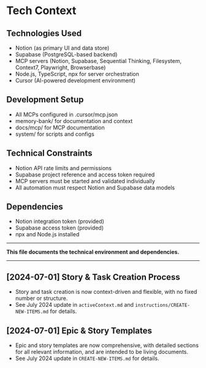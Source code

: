 # Tech Context

## Technologies Used
- Notion (as primary UI and data store)
- Supabase (PostgreSQL-based backend)
- MCP servers (Notion, Supabase, Sequential Thinking, Filesystem, Context7, Playwright, Browserbase)
- Node.js, TypeScript, npx for server orchestration
- Cursor (AI-powered development environment)

## Development Setup
- All MCPs configured in .cursor/mcp.json
- memory-bank/ for documentation and context
- docs/mcp/ for MCP documentation
- system/ for scripts and configs

## Technical Constraints
- Notion API rate limits and permissions
- Supabase project reference and access token required
- MCP servers must be started and validated individually
- All automation must respect Notion and Supabase data models

## Dependencies
- Notion integration token (provided)
- Supabase access token (provided)
- npx and Node.js installed

---

**This file documents the technical environment and dependencies.**

---

## [2024-07-01] Story & Task Creation Process
- Story and task creation is now context-driven and flexible, with no fixed number or structure.
- See July 2024 update in `activeContext.md` and `instructions/CREATE-NEW-ITEMS.md` for details.

## [2024-07-01] Epic & Story Templates
- Epic and story templates are now comprehensive, with detailed sections for all relevant information, and are intended to be living documents.
- See July 2024 update in `CREATE-NEW-ITEMS.md` for details. 